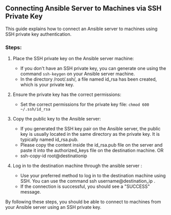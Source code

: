 ## Connecting Ansible Server to Machines via SSH Private Key

This guide explains how to connect an Ansible server to machines using SSH private key authentication.

### Steps:

1. Place the SSH private key on the Ansible server machine:
   - If you don't have an SSH private key, you can generate one using the command `ssh-keygen` on your Ansible server machine.
   - In the directory /root/.ssh/, a file named id_rsa has been created, which is your private key.

2. Ensure the private key has the correct permissions:
   - Set the correct permissions for the private key file: `chmod 600 ~/.ssh/id_rsa`

3. Copy the public key to the Ansible server:
   - If you generated the SSH key pair on the Ansible server, the public key is usually located in the same directory as the private key. It is typically named id_rsa.pub.
   - Please copy the content inside the id_rsa.pub file on the server and paste it into the authorized_keys file on the destination machine.
   OR
   - ssh-copy-id root@destinationip
     
4. Log in to the destination machine through the ansible server :
   - Use your preferred method to log in to the destination machine using SSH. You can use the command ssh username@destination_ip .
   - If the connection is successful, you should see a "SUCCESS" message.

By following these steps, you should be able to connect to machines from your Ansible server using an SSH private key.
